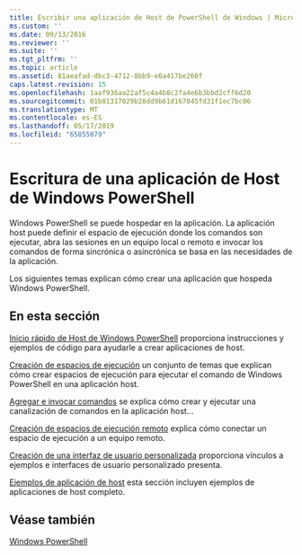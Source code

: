 ```yaml
---
title: Escribir una aplicación de Host de PowerShell de Windows | Microsoft Docs
ms.custom: ''
ms.date: 09/13/2016
ms.reviewer: ''
ms.suite: ''
ms.tgt_pltfrm: ''
ms.topic: article
ms.assetid: 81aeafad-dbc3-4712-8bb9-e6a417be260f
caps.latest.revision: 15
ms.openlocfilehash: 1aaf936aa22af5c4a4b8c2fa4e6b3bbd2cff6d20
ms.sourcegitcommit: 01b81317029b28dd9b61d167045fd31f1ec7bc06
ms.translationtype: MT
ms.contentlocale: es-ES
ms.lasthandoff: 05/17/2019
ms.locfileid: "65855079"
---
```

# <a name="writing-a-windows-powershell-host-application"></a>Escritura de una aplicación de Host de Windows PowerShell

Windows PowerShell se puede hospedar en la aplicación. La aplicación host puede definir el espacio de ejecución donde los comandos son ejecutar, abra las sesiones en un equipo local o remoto e invocar los comandos de forma sincrónica o asincrónica se basa en las necesidades de la aplicación.

Los siguientes temas explican cómo crear una aplicación que hospeda Windows PowerShell.

## <a name="in-this-section"></a>En esta sección

[Inicio rápido de Host de Windows PowerShell](./windows-powershell-host-quickstart.md) proporciona instrucciones y ejemplos de código para ayudarle a crear aplicaciones de host.

[Creación de espacios de ejecución](./creating-runspaces.md) un conjunto de temas que explican cómo crear espacios de ejecución para ejecutar el comando de Windows PowerShell en una aplicación host.

[Agregar e invocar comandos](./adding-and-invoking-commands.md) se explica cómo crear y ejecutar una canalización de comandos en la aplicación host...

[Creación de espacios de ejecución remoto](./creating-remote-runspaces.md) explica cómo conectar un espacio de ejecución a un equipo remoto.

[Creación de una interfaz de usuario personalizada](./creating-a-custom-user-interface.md) proporciona vínculos a ejemplos e interfaces de usuario personalizado presenta.

[Ejemplos de aplicación de host](./host-application-samples.md) esta sección incluyen ejemplos de aplicaciones de host completo.

## <a name="see-also"></a>Véase también

[Windows PowerShell](http://msdn.microsoft.com/en-us/b41a2af3-aec1-402d-8e18-c2c26be461ff)
